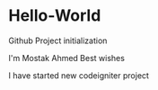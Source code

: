 # Hello-World
Github Project initialization

I'm Mostak Ahmed
Best wishes


I have started new codeigniter project
